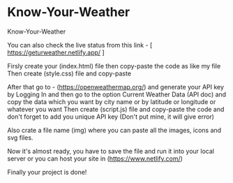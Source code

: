 # Know-Your-Weather
Know-Your-Weather

You can also check the live status from this link - [ https://geturweather.netlify.app/ ]

Firsly create your (index.html) file then copy-paste the code as like my file
Then create (style.css) file and copy-paste

After that go to - (https://openweathermap.org/) and generate your API key by Logging In and then go to the option Current Weather Data (API doc) and copy the data which you want by city name or by latitude or longitude or whatever you want
Then create (script.js) file and copy-paste the code and don't forget to add you unique API key (Don't put mine, it will give error)

Also crate a file name (img) where you can paste all the images, icons and svg files.

Now it's almost ready, you have to save the file and run it into your local server or you can host your site in (https://www.netlify.com/)

Finally your project is done!
